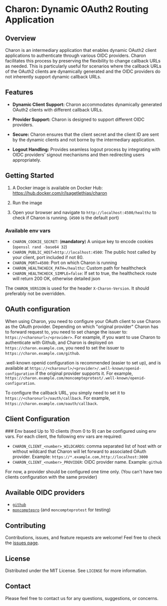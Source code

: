 # Charon: Dynamic OAuth2 Routing Application

## Overview

Charon is an intermediary application that enables dynamic OAuth2 client applications to authenticate through various OIDC providers. Charon facilitates this process by preserving the flexibility to change callback URLs as needed. This is particularly useful for scenarios where the callback URLs of the OAuth2 clients are dynamically generated and the OIDC providers do not inherently support dynamic callback URLs.

## Features

- **Dynamic Client Support:** Charon accommodates dynamically generated OAuth2 clients with different callback URLs.

- **Provider Support:** Charon is designed to support different OIDC providers.

- **Secure:** Charon ensures that the client secret and the client ID are sent by the dynamic clients and not borne by the intermediary application.

- **Logout Handling:** Provides seamless logout process by integrating with OIDC providers' signout mechanisms and then redirecting users appropriately.


## Getting Started

1. A Docker image is available on Docker Hub: https://hub.docker.com/r/lsagetlethias/charon

2. Run the image

3. Open your browser and navigate to `http://localhost:4500/healthz` to check if Charon is running. (`4500` is the default port)

### Available env vars
- `CHARON_COOKIE_SECRET`: (**mandatory**) A unique key to encode cookies (`openssl rand -base64 32`)
- `CHARON_PUBLIC_HOST=http://localhost:4500`: The public host called by your client, port included if not 80.
- `CHARON_PORT=4500`: Port on which Charon is running
- `CHARON_HEALTHCHECK_PATH=/healthz`: Custom path for healthcheck
- `CHARON_HEALTHCHECK_SIMPLE=false`: If set to true, the healthcheck route will return 200 OK, otherwise detailed json

The `CHARON_VERSION` is used for the header `X-Charon-Version`. It should preferably not be overridden.

## OAuth configuration
When using Charon, you need to configure your OAuth client to use Charon as the OAuth provider. Depending on which "original provider" Charon has to forward request to, you need to set change the issuer to: `https://<charonurl>/<provider>`. For example, if you want to use Charon to authenticate with Github, and Charon is deployed on `https://charon.example.com`, you need to set the issuer to `https://charon.example.com/github`.

.well-known openid configuration is recommended (easier to set up), and is available at `https://<charonurl>/<provider>/.well-known/openid-configuration` if the original provider supports it. For example, `https://charon.example.com/moncompteprotest/.well-known/openid-configuration`.

To configure the callback URL, you simply need to set it to `https://<charonurl>/oauth/callback`. For example, `https://charon.example.com/oauth/callback`.

## Client Configuration
### Env based
Up to 10 clients (from 0 to 9) can be configured using env vars. For each client, the following env vars are required:
- `CHARON_CLIENT_<number>_WILDCARDS`: comma separated list of host with or without wildcard that Charon will let forward to associated OAuth provider. Example: `https://*.example.com,http://localhost:3000`
- `CHARON_CLIENT_<number>_PROVIDER`: OIDC provider name. Example: `github`

For now, a provider should be configured one time only. (You can't have two clients configuration with the same provider)

## Available OIDC providers
- [`github`](https://github.com)
- [`moncomptepro`](https://moncomptepro.beta.gouv.fr/) (and `moncompteprotest` for testing)

## Contributing
Contributions, issues, and feature requests are welcome! Feel free to check the [issues page](https://github.com/lsagetlethias/charon/issues).

## License

Distributed under the MIT License. See `LICENSE` for more information.

## Contact

Please feel free to contact us for any questions, suggestions, or concerns.
